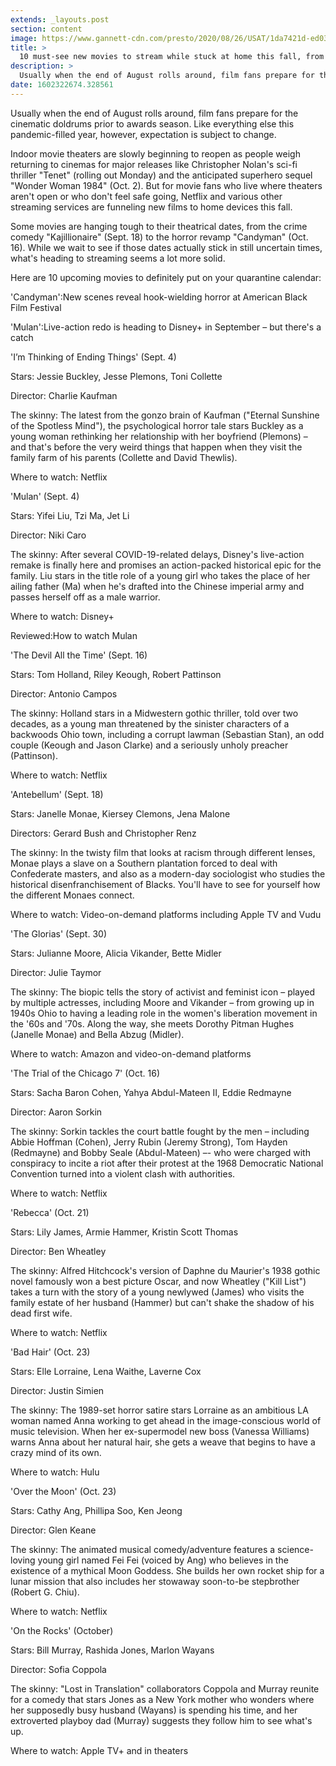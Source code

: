 ```yaml
--- 
extends: _layouts.post 
section: content 
image: https://www.gannett-cdn.com/presto/2020/08/26/USAT/1da7421d-ed03-4ed5-bee9-36081f356bd6-Rebecca.JPG?crop=3599,2024,x0,y0&width=3200&height=1800&format=pjpg&auto=webp 
title: > 
  10 must-see new movies to stream while stuck at home this fall, from 'Mulan' to 'Rebecca' 
description: > 
  Usually when the end of August rolls around, film fans prepare for the cinematic doldrums prior to awards season.But for movie fans who live where theaters aren't open or who don't feel safe going, Netflix and various other streaming services are funneling new films to home devices this fall.Some movies are hanging tough to their theatrical dates, from the crime comedy "Kajillionaire" (Sept. 18) to the horror revamp "Candyman" (Oct. 16).While we wait to see if those dates actually stick in still uncertain times, what's heading to streaming seems a lot more solid.She builds her own rocket ship for a lunar mission that also includes her stowaway soon-to-be stepbrother (Robert G. Chiu). 
date: 1602322674.328561 
--- 
```

Usually when the end of August rolls around, film fans prepare for the cinematic doldrums prior to awards season. Like everything else this pandemic-filled year, however, expectation is subject to change.

Indoor movie theaters are slowly beginning to reopen as people weigh returning to cinemas for major releases like Christopher Nolan's sci-fi thriller "Tenet" (rolling out Monday) and the anticipated superhero sequel "Wonder Woman 1984" (Oct. 2). But for movie fans who live where theaters aren't open or who don't feel safe going, Netflix and various other streaming services are funneling new films to home devices this fall.

Some movies are hanging tough to their theatrical dates, from the crime comedy "Kajillionaire" (Sept. 18) to the horror revamp "Candyman" (Oct. 16). While we wait to see if those dates actually stick in still uncertain times, what's heading to streaming seems a lot more solid.

Here are 10 upcoming movies to definitely put on your quarantine calendar:

'Candyman':New scenes reveal hook-wielding horror at American Black Film Festival

'Mulan':Live-action redo is heading to Disney+ in September – but there's a catch

'I’m Thinking of Ending Things' (Sept. 4)

Stars: Jessie Buckley, Jesse Plemons, Toni Collette

Director: Charlie Kaufman

The skinny: The latest from the gonzo brain of Kaufman ("Eternal Sunshine of the Spotless Mind"), the psychological horror tale stars Buckley as a young woman rethinking her relationship with her boyfriend (Plemons) – and that's before the very weird things that happen when they visit the family farm of his parents (Collette and David Thewlis).

Where to watch: Netflix

'Mulan' (Sept. 4)

Stars: Yifei Liu, Tzi Ma, Jet Li

Director: Niki Caro

The skinny: After several COVID-19-related delays, Disney's live-action remake is finally here and promises an action-packed historical epic for the family. Liu stars in the title role of a young girl who takes the place of her ailing father (Ma) when he's drafted into the Chinese imperial army and passes herself off as a male warrior.

Where to watch: Disney+

Reviewed:How to watch Mulan

'The Devil All the Time' (Sept. 16)

Stars: Tom Holland, Riley Keough, Robert Pattinson

Director: Antonio Campos

The skinny: Holland stars in a Midwestern gothic thriller, told over two decades, as a young man threatened by the sinister characters of a backwoods Ohio town, including a corrupt lawman (Sebastian Stan), an odd couple (Keough and Jason Clarke) and a seriously unholy preacher (Pattinson).

Where to watch: Netflix

'Antebellum' (Sept. 18)

Stars: Janelle Monae, Kiersey Clemons, Jena Malone

Directors: Gerard Bush and Christopher Renz

The skinny: In the twisty film that looks at racism through different lenses, Monae plays a slave on a Southern plantation forced to deal with Confederate masters, and also as a modern-day sociologist who studies the historical disenfranchisement of Blacks. You'll have to see for yourself how the different Monaes connect.

Where to watch: Video-on-demand platforms including Apple TV and Vudu

'The Glorias' (Sept. 30)

Stars: Julianne Moore, Alicia Vikander, Bette Midler

Director: Julie Taymor

The skinny: The biopic tells the story of activist and feminist icon – played by multiple actresses, including Moore and Vikander – from growing up in 1940s Ohio to having a leading role in the women's liberation movement in the '60s and '70s. Along the way, she meets Dorothy Pitman Hughes (Janelle Monae) and Bella Abzug (Midler).

Where to watch: Amazon and video-on-demand platforms

'The Trial of the Chicago 7' (Oct. 16)

Stars: Sacha Baron Cohen, Yahya Abdul-Mateen II, Eddie Redmayne

Director: Aaron Sorkin

The skinny: Sorkin tackles the court battle fought by the men – including Abbie Hoffman (Cohen), Jerry Rubin (Jeremy Strong), Tom Hayden (Redmayne) and Bobby Seale (Abdul-Mateen) –- who were charged with conspiracy to incite a riot after their protest at the 1968 Democratic National Convention turned into a violent clash with authorities.

Where to watch: Netflix

'Rebecca' (Oct. 21)

Stars: Lily James, Armie Hammer, Kristin Scott Thomas

Director: Ben Wheatley

The skinny: Alfred Hitchcock's version of Daphne du Maurier's 1938 gothic novel famously won a best picture Oscar, and now Wheatley ("Kill List") takes a turn with the story of a young newlywed (James) who visits the family estate of her husband (Hammer) but can't shake the shadow of his dead first wife.

Where to watch: Netflix

'Bad Hair' (Oct. 23)

Stars: Elle Lorraine, Lena Waithe, Laverne Cox

Director: Justin Simien

The skinny: The 1989-set horror satire stars Lorraine as an ambitious LA woman named Anna working to get ahead in the image-conscious world of music television. When her ex-supermodel new boss (Vanessa Williams) warns Anna about her natural hair, she gets a weave that begins to have a crazy mind of its own.

Where to watch: Hulu

'Over the Moon' (Oct. 23)

Stars: Cathy Ang, Phillipa Soo, Ken Jeong

Director: Glen Keane

The skinny: The animated musical comedy/adventure features a science-loving young girl named Fei Fei (voiced by Ang) who believes in the existence of a mythical Moon Goddess. She builds her own rocket ship for a lunar mission that also includes her stowaway soon-to-be stepbrother (Robert G. Chiu).

Where to watch: Netflix

'On the Rocks' (October)

Stars: Bill Murray, Rashida Jones, Marlon Wayans

Director: Sofia Coppola

The skinny: "Lost in Translation" collaborators Coppola and Murray reunite for a comedy that stars Jones as a New York mother who wonders where her supposedly busy husband (Wayans) is spending his time, and her extroverted playboy dad (Murray) suggests they follow him to see what's up.

Where to watch: Apple TV+ and in theaters